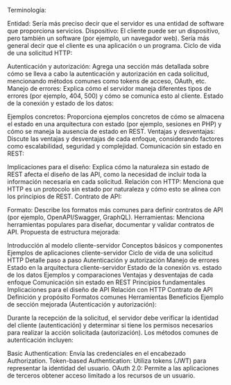 Terminología:

Entidad: Sería más preciso decir que el servidor es una entidad de software que proporciona servicios.
Dispositivo: El cliente puede ser un dispositivo, pero también un software (por ejemplo, un navegador web). Sería más general decir que el cliente es una aplicación o un programa.
Ciclo de vida de una solicitud HTTP:

Autenticación y autorización: Agrega una sección más detallada sobre cómo se lleva a cabo la autenticación y autorización en cada solicitud, mencionando métodos comunes como tokens de acceso, OAuth, etc.
Manejo de errores: Explica cómo el servidor maneja diferentes tipos de errores (por ejemplo, 404, 500) y cómo se comunica esto al cliente.
Estado de la conexión y estado de los datos:

Ejemplos concretos: Proporciona ejemplos concretos de cómo se almacena el estado en una arquitectura con estado (por ejemplo, sesiones en PHP) y cómo se maneja la ausencia de estado en REST.
Ventajas y desventajas: Discute las ventajas y desventajas de cada enfoque, considerando factores como escalabilidad, seguridad y complejidad.
Comunicación sin estado en REST:

Implicaciones para el diseño: Explica cómo la naturaleza sin estado de REST afecta el diseño de las API, como la necesidad de incluir toda la información necesaria en cada solicitud.
Relación con HTTP: Menciona que HTTP es un protocolo sin estado por naturaleza y cómo esto se alinea con los principios de REST.
Contrato de API:

Formato: Describe los formatos más comunes para definir contratos de API (por ejemplo, OpenAPI/Swagger, GraphQL).
Herramientas: Menciona herramientas populares para diseñar, documentar y validar contratos de API.
Propuesta de estructura mejorada:

Introducción al modelo cliente-servidor
Conceptos básicos y componentes
Ejemplos de aplicaciones cliente-servidor
Ciclo de vida de una solicitud HTTP
Detalle paso a paso
Autenticación y autorización
Manejo de errores
Estado en la arquitectura cliente-servidor
Estado de la conexión vs. estado de los datos
Ejemplos y comparaciones
Ventajas y desventajas de cada enfoque
Comunicación sin estado en REST
Principios fundamentales
Implicaciones para el diseño de API
Relación con HTTP
Contrato de API
Definición y propósito
Formatos comunes
Herramientas
Beneficios
Ejemplo de sección mejorada (Autenticación y autorización):

Durante la recepción de la solicitud, el servidor debe verificar la identidad del cliente (autenticación) y determinar si tiene los permisos necesarios para realizar la acción solicitada (autorización). Los métodos comunes de autenticación incluyen:

Basic Authentication: Envía las credenciales en el encabezado Authorization.
Token-based Authentication: Utiliza tokens (JWT) para representar la identidad del usuario.
OAuth 2.0: Permite a las aplicaciones de terceros obtener acceso limitado a los recursos de un usuario.